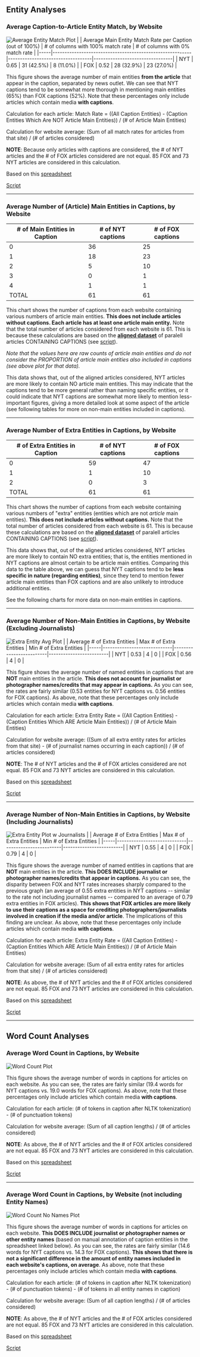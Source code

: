 ## Entity Analyses

### Average Caption-to-Article Entity Match, by Website
![Average Entity Match Plot](https://github.com/mirandaday16/mediabias/blob/master/Data/processed_data/Main_Entities/avg_match_rate.png)
|     | Average Main Entity Match Rate per Caption (out of 100%) | # of columns with 100% match rate | # of columns with 0% match rate |
|-----|----------------------------------------------------------|-----------------------------------|---------------------------------|
| NYT | 0.65                                                     | 31 (42.5%)                        | 8 (11.0%)                       |
| FOX | 0.52                                                     | 28 (32.9%)                        | 23 (27.0%)                      |

This figure shows the average number of main entities **from the article** that appear in the caption, separated by news outlet. We can see that NYT captions tend to be somewhat more thorough in mentioning main entities (65%) than FOX captions (52%). Note that these percentages only include articles which contain media **with captions**.

Calculation for each article: Match Rate = ((All Caption Entities) - (Caption Entities Which Are NOT Article Main Entities)) / (# of Article Main Entities)

Calculation for website average: (Sum of all match rates for articles from that site) / (# of articles considered)

**NOTE**: Because only articles with captions are considered, the # of NYT articles and the # of FOX articles considered are not equal. 85 FOX and 73 NYT articles are considered in this calculation.

Based on this [spreadsheet](caption_main_figures_edited.csv)

[Script](https://github.com/mirandaday16/mediabias/blob/master/Scripts/Main_Entities/caption_entity_analysis.py)

---

### Average Number of (Article) Main Entities in Captions, by Website

| # of Main Entities in Caption | # of NYT captions | # of FOX captions |
|-------------------------------|-------------------|-------------------|
| 0                             | 36                | 25                |
| 1                             | 18                | 23                |
| 2                             | 5                 | 10                |
| 3                             | 0                 | 1                 |
| 4                             | 1                 | 1                 |
| TOTAL                         | 61                | 61                |

This chart shows the number of captions from each website containing various numbers of article main entities. **This does not include articles without captions. Each article has at least one article main entity.** Note that the total number of articles considered from each website is 61. This is because these calculations are based on the [**aligned dataset**](https://github.com/mirandaday16/mediabias/blob/master/Data/processed_data/Caption_General_Analysis/aligned_articles_with_captions.csv) of paralell articles CONTAINING CAPTIONS (see [script](https://github.com/mirandaday16/mediabias/blob/master/Scripts/Main_Entities/entity_count_table_creator.py)).

*Note that the values here are raw counts of article main entities and do not consider the PROPORTION of article main entities also included in captions (see above plot for that data).*

This data shows that, out of the aligned articles considered, NYT articles are more likely to contain NO article main entities. This may indicate that the captions tend to be more general rather than naming specific entities, or it could indicate that NYT captions are somewhat more likely to mention less-important figures, giving a more detailed look at some aspect of the article (see following tables for more on non-main entities included in captions).

---

### Average Number of Extra Entities in Captions, by Website

| # of Extra Entities in Caption | # of NYT captions | # of FOX captions |
|--------------------------------|-------------------|-------------------|
| 0                              | 59                | 47                |
| 1                              | 1                 | 10                |
| 2                              | 0                 | 3                 |
| TOTAL                          | 61                | 61                |

This chart shows the number of captions from each website containing various numbers of "extra" entities (entities which are not *article* main entities). **This does not include articles without captions.** Note that the total number of articles considered from each website is 61. This is because these calculations are based on the [**aligned dataset**](https://github.com/mirandaday16/mediabias/blob/master/Data/processed_data/Caption_General_Analysis/aligned_articles_with_captions.csv) of paralell articles CONTAINING CAPTIONS (see [script](https://github.com/mirandaday16/mediabias/blob/master/Scripts/Main_Entities/entity_count_table_creator.py)).

This data shows that, out of the aligned articles considered, NYT articles are more likely to contain NO extra entities; that is, the entities mentioned in NYT captions are almost certain to be article main entities. Comparing this data to the table above, we can guess that NYT captions tend to be **less specific in nature (regarding entities)**, since they tend to mention fewer article main entities than FOX captions and are also unlikely to introduce additional entities.

See the following charts for more data on non-main entities in captions.

---

### Average Number of Non-Main Entities in Captions, by Website (Excluding Journalists)
![Extra Entity Avg Plot](https://github.com/mirandaday16/mediabias/blob/master/Data/processed_data/Main_Entities/extra_entities_rate.png)
|     | Average # of Extra Entities | Max # of Extra Entities | Min # of Extra Entities |
|-----|-----------------------------|-------------------------|-------------------------|
| NYT | 0.53                        | 4                       | 0                       |
| FOX | 0.56                        | 4                       | 0                       |

This figure shows the average number of named entities in captions that are **NOT** main entities in the article. **This does not account for journalist or photographer names/credits that may appear in captions.** As you can see, the rates are fairly similar (0.53 entities for NYT captions vs. 0.56 entities for FOX captions). As above, note that these percentages only include articles which contain media **with captions**.

Calculation for each article: Extra Entity Rate = ((All Caption Entities) - (Caption Entities Which ARE Article Main Entities)) / (# of Article Main Entities)

Calculation for website average: ((Sum of all extra entity rates for articles from that site) - (# of journalist names occurring in each caption)) / (# of articles considered)

**NOTE**: The # of NYT articles and the # of FOX articles considered are not equal. 85 FOX and 73 NYT articles are considered in this calculation.

Based on this [spreadsheet](https://github.com/mirandaday16/mediabias/blob/master/Data/processed_data/Main_Entities/caption_main_figures_edited.csv)

[Script](https://github.com/mirandaday16/mediabias/blob/master/Scripts/Main_Entities/caption_entity_analysis.py)

---

### Average Number of Non-Main Entities in Captions, by Website (Including Journalists)
![Extra Entity Plot w Journalists](https://github.com/mirandaday16/mediabias/blob/master/Data/processed_data/Main_Entities/extra_entities_rate_with_journalists.png)
|     | Average # of Extra Entities | Max # of Extra Entities | Min # of Extra Entities |
|-----|-----------------------------|-------------------------|-------------------------|
| NYT | 0.55                        | 4                       | 0                       |
| FOX | 0.79                        | 4                       | 0                       |

This figure shows the average number of named entities in captions that are **NOT** main entities in the article. **This DOES INCLUDE journalist or photographer names/credits that appear in captions.** As you can see, the disparity between FOX and NYT rates increases sharply compared to the previous graph (an average of 0.55 extra entities in NYT captions -- similar to the rate not including journalist names -- compared to an average of 0.79 extra entities in FOX articles). **This shows that FOX articles are more likely to use their captions as a space for crediting photographers/journalists involved in creation if the media and/or article**. The implications of this finding are unclear. As above, note that these percentages only include articles which contain media **with captions**.

Calculation for each article: Extra Entity Rate = ((All Caption Entities) - (Caption Entities Which ARE Article Main Entities)) / (# of Article Main Entities)

Calculation for website average: (Sum of all extra entity rates for articles from that site) / (# of articles considered)

**NOTE**: As above, the # of NYT articles and the # of FOX articles considered are not equal. 85 FOX and 73 NYT articles are considered in this calculation.

Based on this [spreadsheet](https://github.com/mirandaday16/mediabias/blob/master/Data/processed_data/Main_Entities/caption_main_figures_edited.csv)

[Script](https://github.com/mirandaday16/mediabias/blob/master/Scripts/Main_Entities/caption_entity_analysis.py)

---
## Word Count Analyses

### Average Word Count in Captions, by Website
![Word Count Plot](https://github.com/mirandaday16/mediabias/blob/master/Data/processed_data/Word_Counts/basic_word_counts.png)


This figure shows the average number of words in captions for articles on each website. As you can see, the rates are fairly similar (19.4 words for NYT captions vs. 19.0 words for FOX captions). As above, note that these percentages only include articles which contain media **with captions**.

Calculation for each article: (# of tokens in caption after NLTK tokenization) - (# of punctuation tokens)

Calculation for website average: (Sum of all caption lengths) / (# of articles considered)

**NOTE**: As above, the # of NYT articles and the # of FOX articles considered are not equal. 85 FOX and 73 NYT articles are considered in this calculation.

Based on this [spreadsheet](caption_main_figures_edited.csv)

[Script](https://github.com/mirandaday16/mediabias/blob/master/Scripts/Word_Counts/word_count_analysis.py)

---
### Average Word Count in Captions, by Website (not including Entity Names)
![Word Count No Names Plot](https://github.com/mirandaday16/mediabias/blob/master/Data/processed_data/Word_Counts/word_counts_without_entities.png)

This figure shows the average number of words in captions for articles on each website. **This DOES INCLUDE journalist or photographer names or other entity names** (based on manual annotation of caption entities in the spreadsheet linked below). As you can see, the rates are fairly similar (14.6 words for NYT captions vs. 14.3 for FOX captions). **This shows that there is not a significant difference in the amount of entity names included in each website's captions, on average**. As above, note that these percentages only include articles which contain media **with captions**.

Calculation for each article: (# of tokens in caption after NLTK tokenization) - (# of punctuation tokens) - (# of tokens in all entity names in caption)

Calculation for website average: (Sum of all caption lengths) / (# of articles considered)

**NOTE**: As above, the # of NYT articles and the # of FOX articles considered are not equal. 85 FOX and 73 NYT articles are considered in this calculation.

Based on this [spreadsheet](caption_main_figures_edited.csv)

[Script](https://github.com/mirandaday16/mediabias/blob/master/Scripts/Word_Counts/word_count_analysis.py)
